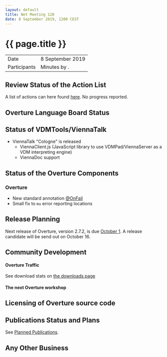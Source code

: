 ```yaml
---
layout: default
title: Net Meeting 120
date: 8 September 2019, 1200 CEST
---
```


<script src="http://code.jquery.com/jquery-1.11.1.min.js">
</script>
<script src="/javascripts/edit.js"></script>
<script>setEditButonNm();</script>

# {{ page.title }}

|||
|---|---|
| Date | 8 September 2019 |
| Participants  |   Minutes by . |

## Review Status of the Action List

A list of actions can here found [here](https://github.com/overturetool/overturetool.github.io/issues?q=is%3Aissue+is%3Aopen+label%3A%22action+net-meeting%22). No progress reported.


## Overture Language Board Status


## Status of VDMTools/ViennaTalk

* ViennaTalk "Cologne" is released
    - ViennaClient.js (JavaScript library to use VDMPad/ViennaServer as a VDM interpreting engine)
    - ViennaDoc support

##  Status of the Overture Components

### Overture

- New standard annotation [@OnFail](https://github.com/overturetool/documentation/blob/editing/documentation/UserGuideOvertureIDE/OvertureIDEUserGuide.pdf)
- Small fix to `mu` error reporting locations

##  Release Planning

Next release of Overture, version 2.7.2, is due [October 1](https://github.com/overturetool/overture/milestone/42). A release candidate will be send out on October 16.

##  Community Development

#### Overture Traffic

See download stats on [the downloads page](http://overturetool.org/download/)

#### The next Overture workshop


##  Licensing of Overture source code


##  Publications Status and Plans

See [Planned Publications](http://overturetool.org/publications/PlannedPublications.html).

##  Any Other Business


<div id="edit_page_div"></div>





